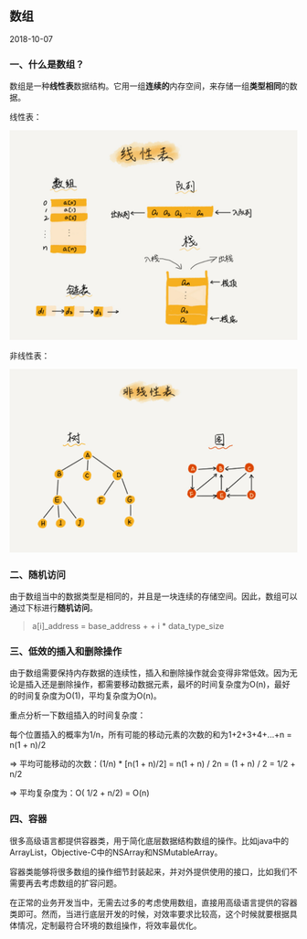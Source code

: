 ## 数组

2018-10-07

### 一、什么是数组？

数组是一种**线性表**数据结构。它用一组**连续的**内存空间，来存储一组**类型相同**的数据。

线性表：

![b6b71ec46935130dff5c4b62cf273477](./assets/b6b71ec46935130dff5c4b62cf273477.jpg)



非线性表：

![6ebf42641b5f98f912d36f6bf86f6569](./assets/6ebf42641b5f98f912d36f6bf86f6569.jpg)

### 二、随机访问

由于数组当中的数据类型是相同的，并且是一块连续的存储空间。因此，数组可以通过下标进行**随机访问**。

>a[i]_address = base_address + \+ i * data_type_size



### 三、低效的插入和删除操作

由于数组需要保持内存数据的连续性，插入和删除操作就会变得非常低效。因为无论是插入还是删除操作，都需要移动数据元素，最坏的时间复杂度为O(n)，最好的时间复杂度为O(1)，平均复杂度为O(n)。

重点分析一下数组插入的时间复杂度：

每个位置插入的概率为1/n，所有可能的移动元素的次数的和为1+2+3+4+...+n = n(1 + n)/2

=> 平均可能移动的次数：(1/n) * [n(1 + n)/2] = n(1 + n) / 2n = (1 + n) / 2 = 1/2 + n/2

=> 平均复杂度为：O( 1/2 + n/2) = O(n)



### 四、容器

很多高级语言都提供容器类，用于简化底层数据结构数组的操作。比如java中的ArrayList，Objective-C中的NSArray和NSMutableArray。

容器类能够将很多数组的操作细节封装起来，并对外提供使用的接口，比如我们不需要再去考虑数组的扩容问题。

在正常的业务开发当中，无需去过多的考虑使用数组，直接用高级语言提供的容器类即可。然而，当进行底层开发的时候，对效率要求比较高，这个时候就要根据具体情况，定制最符合环境的数组操作，将效率最优化。



